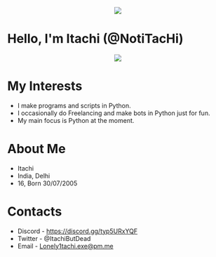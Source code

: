 <p align="center">  
<img src="https://media.discordapp.net/attachments/782612032142835733/900007819187724288/itachi-edotensei.gif">
</p>


# Hello, I'm Itachi (@NotiTacHi)

<p align="center">
<img
src ="https://discord.c99.nl/widget/theme-1/493320149315747840.png"/>
</p>

# My Interests
- I make programs and scripts in Python.
- I occasionally do Freelancing and make bots in Python just for fun.
- My main focus is Python at the moment.

# About Me
- Itachi
- India, Delhi
- 16, Born 30/07/2005


# Contacts

- Discord - https://discord.gg/typ5URxYQF </br>
- Twitter - @ItachiButDead </br>
- Email - Lonely1tachi.exe@pm.me </br>

